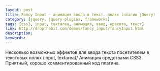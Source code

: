 ```yaml
---
layout: post
title: Fancy Input — анимация ввода в текст. полях (плагин jQuery)
category: [jquery, jquery-plugins, frameworks]
tags: [css3, input, textarea, анимация, ввод, красота, текст]
link: http://dropthebit.com/demos/fancy_input/fancyInput.html
description:
keywords:
---
```


<p>Несколько возможных эффектов для ввода текста посетителем в текстовых полях (input, textarea)/ Анимация средствами CSS3. Приятный, хорошо комментированный код плагина.</p>
